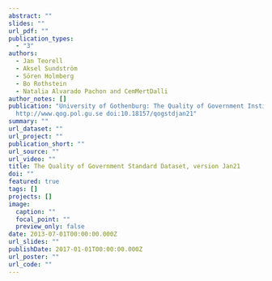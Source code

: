 ```yaml
---
abstract: ""
slides: ""
url_pdf: ""
publication_types:
  - "3"
authors:
  - Jan Teorell
  - Aksel Sundström
  - Sören Holmberg
  - Bo Rothstein
  - Natalia Alvarado Pachon and CemMertDalli
author_notes: []
publication: "University of Gothenburg: The Quality of Government Institute,
  http://www.qog.pol.gu.se doi:10.18157/qogstdjan21"
summary: ""
url_dataset: ""
url_project: ""
publication_short: ""
url_source: ""
url_video: ""
title: The Quality of Government Standard Dataset, version Jan21
doi: ""
featured: true
tags: []
projects: []
image:
  caption: ""
  focal_point: ""
  preview_only: false
date: 2013-07-01T00:00:00.000Z
url_slides: ""
publishDate: 2017-01-01T00:00:00.000Z
url_poster: ""
url_code: ""
---
```


